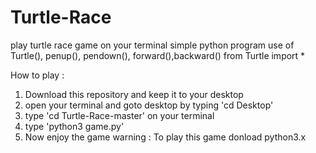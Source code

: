 # Turtle-Race
play turtle race game on your terminal
 simple python program 
 use of Turtle(), penup(), pendown(), forward(),backward() 
 from Turtle import *

How to play :
1. Download this repository and keep it to your desktop
2. open your terminal and goto desktop by typing 'cd Desktop'
3. type 'cd Turtle-Race-master' on your terminal
4. type 'python3 game.py'
5. Now enjoy the game
warning : To play this game donload python3.x
